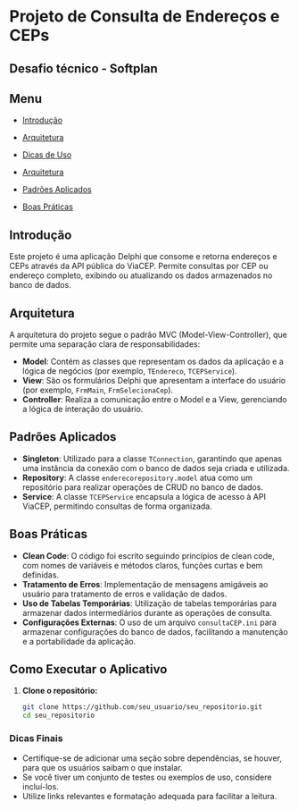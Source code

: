 # Projeto de Consulta de Endereços e CEPs

## Desafio técnico - Softplan

## Menu

- [Introdução](#introdução)

- [Arquitetura](#arquitetura)

- [Dicas de Uso](uso)

- [Arquitetura](#arquitetura)

- [Padrões Aplicados](#padroes)

- [Boas Práticas](#boaspraticas)

  



## Introdução

Este projeto é uma aplicação Delphi que consome e retorna endereços e CEPs através da API pública do ViaCEP. Permite consultas por CEP ou endereço completo, exibindo ou atualizando os dados armazenados no banco de dados.

## Arquitetura

A arquitetura do projeto segue o padrão MVC (Model-View-Controller), que permite uma separação clara de responsabilidades:

- **Model**: Contém as classes que representam os dados da aplicação e a lógica de negócios (por exemplo, `TEndereco`, `TCEPService`).
- **View**: São os formulários Delphi que apresentam a interface do usuário (por exemplo, `FrmMain`, `FrmSelecionaCep`).
- **Controller**: Realiza a comunicação entre o Model e a View, gerenciando a lógica de interação do usuário.

## Padrões Aplicados

- **Singleton**: Utilizado para a classe `TConnection`, garantindo que apenas uma instância da conexão com o banco de dados seja criada e utilizada.
- **Repository**: A classe `enderecorepository.model` atua como um repositório para realizar operações de CRUD no banco de dados.
- **Service**: A classe `TCEPService` encapsula a lógica de acesso à API ViaCEP, permitindo consultas de forma organizada.

## Boas Práticas

- **Clean Code**: O código foi escrito seguindo princípios de clean code, com nomes de variáveis e métodos claros, funções curtas e bem definidas.
- **Tratamento de Erros**: Implementação de mensagens amigáveis ao usuário para tratamento de erros e validação de dados.
- **Uso de Tabelas Temporárias**: Utilização de tabelas temporárias para armazenar dados intermediários durante as operações de consulta.
- **Configurações Externas**: O uso de um arquivo `consultaCEP.ini` para armazenar configurações do banco de dados, facilitando a manutenção e a portabilidade da aplicação.

## Como Executar o Aplicativo

1. **Clone o repositório:**
   ```bash
   git clone https://github.com/seu_usuario/seu_repositorio.git
   cd seu_repositorio

### Dicas Finais
- Certifique-se de adicionar uma seção sobre dependências, se houver, para que os usuários saibam o que instalar.
- Se você tiver um conjunto de testes ou exemplos de uso, considere incluí-los.
- Utilize links relevantes e formatação adequada para facilitar a leitura.

 
